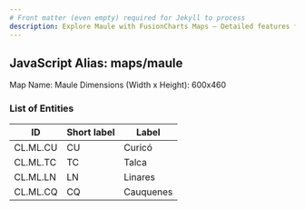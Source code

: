 ```yaml
---
# Front matter (even empty) required for Jekyll to process
description: Explore Maule with FusionCharts Maps – Detailed features for seamless integration. Try now & enhance your data visualization today! 
---
```


## JavaScript Alias: maps/maule

Map Name: Maule
Dimensions (Width x Height): 600x460

### List of Entities

ID | Short label | Label
---|---|---|
CL.ML.CU|CU|Curicó
CL.ML.TC|TC|Talca
CL.ML.LN|LN|Linares
CL.ML.CQ|CQ|Cauquenes
